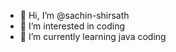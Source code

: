 - 👋 Hi, I’m @sachin-shirsath
- 👀 I’m interested in coding
- 🌱 I’m currently learning java coding 
<!---
sachin-shirsath/sachin-shirsath is a ✨ special ✨ repository because its `README.md` (this file) appears on your GitHub profile.
You can click the Preview link to take a look at your changes.
--->
